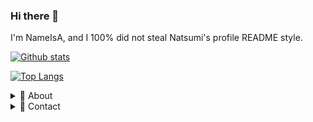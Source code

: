 ### Hi there 👋

I'm NameIsA, and I 100% did not steal Natsumi's profile README style.

[![Github stats](https://github-readme-stats.vercel.app/api?username=NameIsA&count_private=true&show_icons=true&hide=stars)](https://github.com/anuraghazra/github-readme-stats)

[![Top Langs](https://github-readme-stats.vercel.app/api/top-langs/?username=NameIsA&layout=compact)](https://github.com/anuraghazra/github-readme-stats)

<details>
  <summary>🌟 About</summary>
  
 I'm a former collaborator on the ProdigyMathGameHacking repository, and a moderator/developer of the Prodigy Math Game Wiki.

 I can code in JavaScript, HTML, CSS, PHP, and C#, and I've been into web development for about 3 (and almost 4!) years now.
 
</details>

<details>
  <summary>📨 Contact</summary>
  
  | | Name | Account |
  | - | ------- | ----- |
  | 🐭 | *Discord* | NameIsA#8295
</details>
